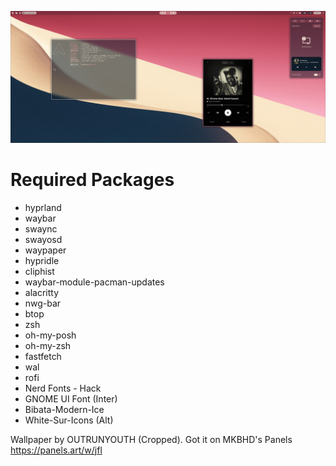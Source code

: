 ![Preview](https://raw.githubusercontent.com/tduarte/dotfiles/refs/heads/master/preview/2024-11-01-215133_hyprshot.png)

# Required Packages

- hyprland
- waybar
- swaync
- swayosd
- waypaper
- hypridle
- cliphist
- waybar-module-pacman-updates
- alacritty
- nwg-bar
- btop
- zsh
- oh-my-posh
- oh-my-zsh
- fastfetch
- wal
- rofi
- Nerd Fonts - Hack
- GNOME UI Font (Inter)
- Bibata-Modern-Ice
- White-Sur-Icons (Alt)

Wallpaper by OUTRUNYOUTH (Cropped).
Got it on MKBHD's Panels https://panels.art/w/jfl
